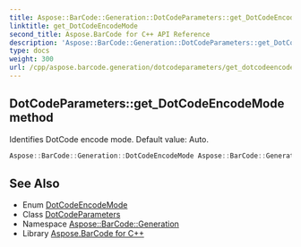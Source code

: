 ```yaml
---
title: Aspose::BarCode::Generation::DotCodeParameters::get_DotCodeEncodeMode method
linktitle: get_DotCodeEncodeMode
second_title: Aspose.BarCode for C++ API Reference
description: 'Aspose::BarCode::Generation::DotCodeParameters::get_DotCodeEncodeMode method. Identifies DotCode encode mode. Default value: Auto in C++.'
type: docs
weight: 300
url: /cpp/aspose.barcode.generation/dotcodeparameters/get_dotcodeencodemode/
---
```

## DotCodeParameters::get_DotCodeEncodeMode method


Identifies DotCode encode mode. Default value: Auto.

```cpp
Aspose::BarCode::Generation::DotCodeEncodeMode Aspose::BarCode::Generation::DotCodeParameters::get_DotCodeEncodeMode() const
```

## See Also

* Enum [DotCodeEncodeMode](../../dotcodeencodemode/)
* Class [DotCodeParameters](../)
* Namespace [Aspose::BarCode::Generation](../../)
* Library [Aspose.BarCode for C++](../../../)

